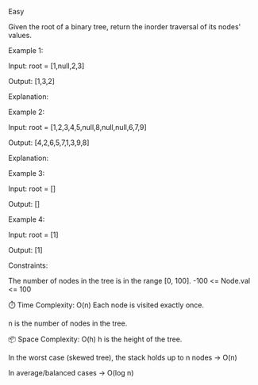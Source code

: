 Easy

Given the root of a binary tree, return the inorder traversal of its nodes' values.

 

Example 1:

Input: root = [1,null,2,3]

Output: [1,3,2]

Explanation:



Example 2:

Input: root = [1,2,3,4,5,null,8,null,null,6,7,9]

Output: [4,2,6,5,7,1,3,9,8]

Explanation:



Example 3:

Input: root = []

Output: []

Example 4:

Input: root = [1]

Output: [1]

 

Constraints:

The number of nodes in the tree is in the range [0, 100].
-100 <= Node.val <= 100


⏱️ Time Complexity: O(n)
Each node is visited exactly once.

n is the number of nodes in the tree.

📦 Space Complexity: O(h)
h is the height of the tree.

In the worst case (skewed tree), the stack holds up to n nodes → O(n)

In average/balanced cases → O(log n)